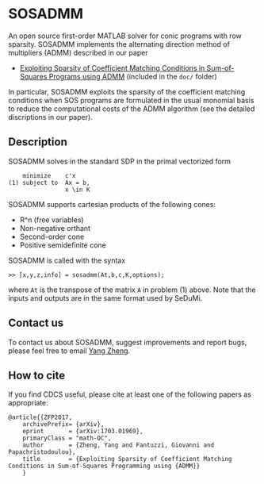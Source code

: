 # SOSADMM
An open source first-order MATLAB solver for conic programs with row sparsity. SOSADMM implements the alternating direction method of multipliers (ADMM) described in our paper 
* [Exploiting Sparsity of Coefficient Matching Conditions in Sum-of-Squares Programs using ADMM](https://128.84.21.199/abs/1703.01969)  (included in the `doc/` folder)

In particular, SOSADMM exploits the sparsity of the coefficient matching conditions when SOS programs are formulated in the usual monomial basis to reduce the computational costs of the ADMM algorithm (see the detailed discriptions in our paper).

## Description<a name="Description"></a>

SOSADMM solves in the standard SDP in the primal vectorized form

		minimize 	c'x						
	(1)	subject to	Ax = b,					
					x \in K							

SOSADMM supports cartesian products of the following cones:

* R^n (free variables)
* Non-negative orthant
* Second-order cone
* Positive semidefinite cone

SOSADMM is called with the syntax

	>> [x,y,z,info] = sosadmm(At,b,c,K,options);
	
where `At` is the transpose of the matrix `A` in problem (1) above. 
Note that the inputs and outputs are in the same format used by SeDuMi. 

## Contact us<a name="Contacts"></a>
To contact us about SOSADMM, suggest improvements and report bugs, please feel free to email [Yang Zheng](mailto:yang.zheng@eng.ox.ac.uk?Subject=CDCS).

## How to cite<a name="References"></a>

If you find CDCS useful, please cite at least one of the following papers as appropriate:

```
@article{{ZFP2017,
    archivePrefix= {arXiv},
    eprint       = {arXiv:1703.01969},
    primaryClass = "math-OC",
    author       = {Zheng, Yang and Fantuzzi, Giovanni and Papachristodoulou},
    title        = {Exploiting Sparsity of Coefficient Matching Conditions in Sum-of-Squares Programming using {ADMM}}
    }

```
